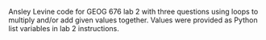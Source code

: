 Ansley Levine
code for GEOG 676 lab 2 with three questions using loops to multiply and/or add given values together. Values were provided as Python list variables in lab 2 instructions. 